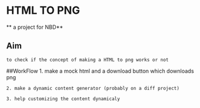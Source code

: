 # HTML TO PNG 

** a project for NBD**

## Aim
	to check if the concept of making a HTML to png works or not 

##WorkFlow
	1. make a mock html and a download button which downloads png

	2. make a dynamic content generator (probably on a diff project) 

	3. help customizing the content dynamicaly

	